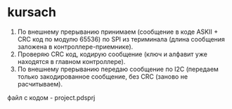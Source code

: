 # kursach

1. По внешнему прерыванию принимаем (сообщение
	в коде ASKII + CRC код по модулю 65536)
	 по SPI из териминала (длина сообщения
	заложена в контроллере-приемнике).
2. Проверяю CRC код, кодирую сообщение 
	(ключ и алфавит уже находятся в главном
	контроллере).
3. По внешнему прерыванию передаю сообщение по
	I2C (передаем только закодированное 
	сообщение, без CRC (заново не 
	расчитываем).
	
файл с кодом - project.pdsprj
